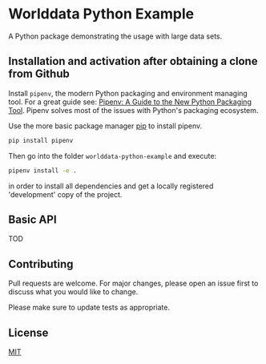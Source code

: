 # Worlddata Python Example

A Python package demonstrating the usage with large data sets.

## Installation and activation after obtaining a clone from Github

Install `pipenv`, the modern Python packaging and environment managing tool. For a great guide see: [Pipenv: A Guide to the New Python Packaging Tool](https://realpython.com/pipenv-guide/). Pipenv solves most of the issues with Python's packaging ecosystem.

Use the more basic package manager [pip](https://pip.pypa.io/en/stable/) to install pipenv.

```bash
pip install pipenv
```

Then go into the folder `worlddata-python-example` and execute:

```bash
pipenv install -e .
```

in order to install all dependencies and get a locally registered 'development' copy of the project.

## Basic API

TOD

## Contributing
Pull requests are welcome. For major changes, please open an issue first to discuss what you would like to change.

Please make sure to update tests as appropriate.

## License
[MIT](https://choosealicense.com/licenses/mit/)